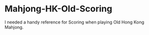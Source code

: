 # Mahjong-HK-Old-Scoring
I needed a handy reference for Scoring when playing Old Hong Kong Mahjong.
